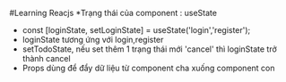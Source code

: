 #Learning Reacjs
*Trạng thái của component : useState
- const [loginState, setLoginState] = useState('login','register');
- loginState tương ứng với login,register
- setTodoState, nếu set thêm 1 trạng thái mới 'cancel' thì loginState trở thành cancel
- Props dùng để đẩy dữ liệu từ component cha xuống component con

